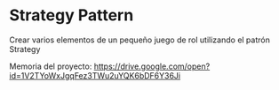 # Strategy Pattern

Crear varios elementos de un pequeño juego de rol utilizando el patrón Strategy

Memoria del proyecto: https://drive.google.com/open?id=1V2TYoWxJgqFez3TWu2uYQK6bDF6Y36Ji

